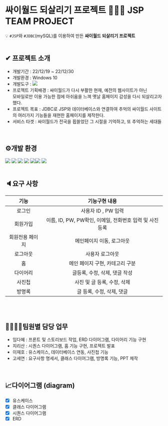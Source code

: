 # 싸이월드 되살리기 프로젝트 👨‍👧‍👧 JSP TEAM PROJECT 

💡 `#JSP`와 `#JDBC`(mySQL)를 이용하여 만든 **싸이월드 되살리기 프로젝트**  
<br>

## ✔ 프로젝트 소개 
- 개발기간 : 22/12/19 ~ 22/12/30
- 개발환경 : Windows 10
- 개발도구 : <img src="https://img.shields.io/badge/Eclipse-2C2255?style=for-the-badge&logo=Eclipse&logoColor=white">
- 프로젝트 기획배경 : 싸이월드가 다시 부활한 현재, 예전의 웹사이트가 아닌  <br>
모바일로만 이용 가능한 점에 아쉬움을 느껴 옛날 홈페이지 감성을 다시 되살리고자 했다.
- 프로젝트 목표 : JDBC로 JSP와 데이터베이스와 연결하여 추억의 싸이월드 사이트의 여러가지 기능들을 재현한 홈페이지를 제작한다. 
- 서비스 타겟 : 싸이월드가 전국을 휩쓸었던 그 시절을 기억하고, 또 추억하는 세대들
<br>

## ⚙개발 환경
<img src="https://img.shields.io/badge/java-007396?style=for-the-badge&logo=java&logoColor=white"> <img src="https://img.shields.io/badge/mysql-4479A1?style=for-the-badge&logo=mysql&logoColor=white">  <img src="https://img.shields.io/badge/apache tomcat-F8DC75?style=for-the-badge&logo=apachetomcat&logoColor=white">  <img src="https://img.shields.io/badge/Eclipse-2C2255?style=for-the-badge&logo=Eclipse&logoColor=white">
<img src="https://img.shields.io/badge/css-1572B6?style=for-the-badge&logo=css3&logoColor=white"><img src="https://img.shields.io/badge/javascript-F7DF1E?style=for-the-badge&logo=javascript&logoColor=black"> <img src="https://img.shields.io/badge/html5-E34F26?style=for-the-badge&logo=html5&logoColor=white">  
<br>


## 🔈요구 사항
|기능|기능구현 내용
|:---:|:---:
|로그인|사용자 ID , PW 입력
|회원가입|이름, ID, PW, PW확인, 이메일, 전화번호 입력 및 사진 등록
|회원전용 페이지|메인페이지 이동, 로그아웃 
|로그아웃|사용자 로그아웃
|홈|메인 페이지 구현, 카테고리 구분
|다이어리|글등록, 수정, 삭제, 댓글 작성 
|사진첩|사진 및 글 등록, 수정, 삭제
|방명록|글 등록, 수정, 삭제, 댓글
<br>
<br>

## 👨‍👩‍👧‍👦팀원별 담당 업무
- 임다혜 : 프론트 및 스토리보드 작업, ERD 다이어그램, 다이어리 기능 구현
- 지리산 : 시퀀스 다이어그램, 홈 기능 구현, 프로젝트 발표 
- 이재호 : 유스케이스, 데이터베이스 연동, 사진첩 기능
- 고세연 : 요구사항 명세서, 클래스 다이어그램, 방명록 기능, PPT 제작
<br>

## 📈다이어그램 (diagram)
- [x] 유스케이스
- [x] 클래스 다이어그램
- [x] 시퀀스 다이어그램
- [x] ERD

